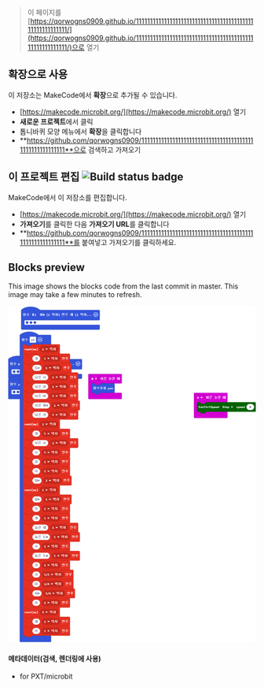
> 이 페이지를 [https://qorwogns0909.github.io/11111111111111111111111111111111111111111111111111111111/](https://qorwogns0909.github.io/11111111111111111111111111111111111111111111111111111111/)으로 열기

## 확장으로 사용

이 저장소는 MakeCode에서 **확장**으로 추가될 수 있습니다.

* [https://makecode.microbit.org/](https://makecode.microbit.org/) 열기
* **새로운 프로젝트**에서 클릭
* 톱니바퀴 모양 메뉴에서 **확장**을 클릭합니다
* **https://github.com/qorwogns0909/11111111111111111111111111111111111111111111111111111111**으로 검색하고 가져오기

## 이 프로젝트 편집 ![Build status badge](https://github.com/qorwogns0909/11111111111111111111111111111111111111111111111111111111/workflows/MakeCode/badge.svg)

MakeCode에서 이 저장소를 편집합니다.

* [https://makecode.microbit.org/](https://makecode.microbit.org/) 열기
* **가져오기**를 클릭한 다음 **가져오기 URL**를 클릭합니다
* **https://github.com/qorwogns0909/11111111111111111111111111111111111111111111111111111111**를 붙여넣고 가져오기를 클릭하세요.

## Blocks preview

This image shows the blocks code from the last commit in master.
This image may take a few minutes to refresh.

![A rendered view of the blocks](https://github.com/qorwogns0909/11111111111111111111111111111111111111111111111111111111/raw/master/.github/makecode/blocks.png)

#### 메타데이터(검색, 렌더링에 사용)

* for PXT/microbit
<script src="https://makecode.com/gh-pages-embed.js"></script><script>makeCodeRender("{{ site.makecode.home_url }}", "{{ site.github.owner_name }}/{{ site.github.repository_name }}");</script>
